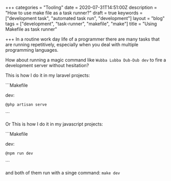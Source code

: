 +++
categories = "Tooling"
date = 2020-07-31T14:51:00Z
description = "How to use make file as a task runner?"
draft = true
keywords = ["development task", "automated task run", "development"]
layout = "blog"
tags = ["development", "task-runner", "makefile", "make"]
title = "Using Makefile as task runner"

+++
In a routine work day life of a programmer there are many tasks that are running repetitively, especially when you deal with multiple programming languages.

How about running a magic command like `Wubba Lubba Dub-Dub dev` to fire a development server without hesitation?

This is how I do it  in my laravel projects:

\`\`\`Makefile

dev:

    @php artisan serve

\`\`\`

Or This is how I do it in my javascript projects:

\`\`\`Makefile

dev:

    @npm run dev

\`\`\`

and both of them run with a singe command: `make dev`